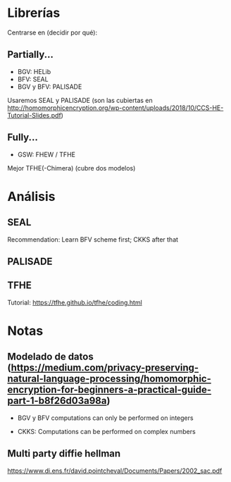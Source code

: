 # Librerías

Centrarse en (decidir por qué):

## Partially...

- BGV: HELib
- BFV: SEAL
- BGV y BFV: PALISADE

Usaremos SEAL y PALISADE (son las cubiertas en http://homomorphicencryption.org/wp-content/uploads/2018/10/CCS-HE-Tutorial-Slides.pdf)

## Fully...

- GSW: FHEW / TFHE 

Mejor TFHE(-Chimera) (cubre dos modelos)

# Análisis

## SEAL

Recommendation: Learn BFV scheme first; CKKS after that


## PALISADE



## TFHE

Tutorial: https://tfhe.github.io/tfhe/coding.html

# Notas

## Modelado de datos (https://medium.com/privacy-preserving-natural-language-processing/homomorphic-encryption-for-beginners-a-practical-guide-part-1-b8f26d03a98a)

- BGV y BFV computations can only be performed on integers

- CKKS: Computations can be performed on complex numbers

## Multi party diffie hellman

https://www.di.ens.fr/david.pointcheval/Documents/Papers/2002_sac.pdf


